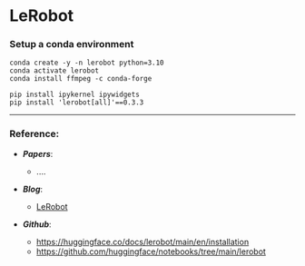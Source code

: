 # LeRobot

### Setup a conda environment

 ```
 conda create -y -n lerobot python=3.10
 conda activate lerobot
 conda install ffmpeg -c conda-forge

 pip install ipykernel ipywidgets
 pip install 'lerobot[all]'==0.3.3
 
 ```


---
### Reference:


- ***Papers***:
    - ....

- ***Blog***:
    - [LeRobot](https://huggingface.co/lerobot)


- ***Github***:
    - https://huggingface.co/docs/lerobot/main/en/installation
    - https://github.com/huggingface/notebooks/tree/main/lerobot


